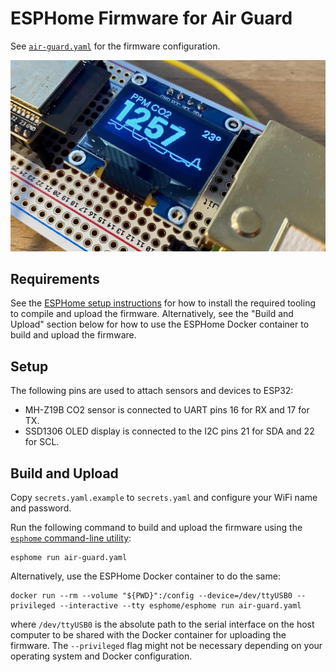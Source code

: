 # ESPHome Firmware for Air Guard

See [`air-guard.yaml`](air-guard.yaml) for the firmware configuration.

![ESPHome showing CO2 sensor values on a display](../../docs/assets/air-guard-prototype-esphome.jpg)

## Requirements

See the [ESPHome setup instructions](https://esphome.io/guides/getting_started_command_line.html) for how to install the required tooling to compile and upload the firmware. Alternatively, see the "Build and Upload" section below for how to use the ESPHome Docker container to build and upload the firmware.

## Setup

The following pins are used to attach sensors and devices to ESP32:

- MH-Z19B CO2 sensor is connected to UART pins 16 for RX and 17 for TX.
- SSD1306 OLED display is connected to the I2C pins 21 for SDA and 22 for SCL.

## Build and Upload

Copy `secrets.yaml.example` to `secrets.yaml` and configure your WiFi name and password.

Run the following command to build and upload the firmware using the [`esphome` command-line utility](https://esphome.io/guides/cli.html):

    esphome run air-guard.yaml

Alternatively, use the ESPHome Docker container to do the same:

    docker run --rm --volume "${PWD}":/config --device=/dev/ttyUSB0 --privileged --interactive --tty esphome/esphome run air-guard.yaml

where `/dev/ttyUSB0` is the absolute path to the serial interface on the host computer to be shared with the Docker container for uploading the firmware. The `--privileged` flag might not be necessary depending on your operating system and Docker configuration.
